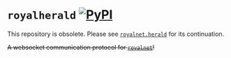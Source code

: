 # `royalherald` [![PyPI](https://img.shields.io/pypi/v/royalherald.svg)](https://pypi.org/project/royalherald/)

This repository is obsolete. Please see [`royalnet.herald`](https://github.com/Steffo99/royalnet) for its continuation.

~~A websocket communication protocol for [`royalnet`](https://github.com/Steffo99/royalnet)!~~
